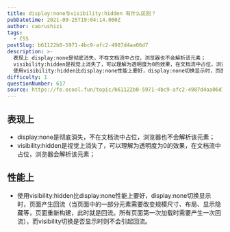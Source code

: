 ```yaml
---
title: display:none与visibility:hidden 有什么区别？
pubDatetime: 2021-09-25T19:04:14.000Z
author: caorushizi
tags:
  - CSS
postSlug: b61122b0-5971-4bc9-afc2-4987d4aa06d7
description: >-
  表现上 display:none是彻底消失，不在文档流中占位，浏览器也不会解析该元素；
  visibility:hidden是视觉上消失了，可以理解为透明度为0的效果，在文档流中占位，浏览器会解析该元素； 性能上
  使用visibility:hidden比display:none性能上要好，display:none切换显示时，页面产生回流（当页面中的一部分元素需要改变规模尺寸、布局、显示隐藏等，页面重
difficulty: 1
questionNumber: 617
source: https://fe.ecool.fun/topic/b61122b0-5971-4bc9-afc2-4987d4aa06d7
---
```


## 表现上

- display:none是彻底消失，不在文档流中占位，浏览器也不会解析该元素；
- visibility:hidden是视觉上消失了，可以理解为透明度为0的效果，在文档流中占位，浏览器会解析该元素；

## 性能上

- 使用visibility:hidden比display:none性能上要好，display:none切换显示时，页面产生回流（当页面中的一部分元素需要改变规模尺寸、布局、显示隐藏等，页面重新构建，此时就是回流。所有页面第一次加载时需要产生一次回流），而visibility切换是否显示时则不会引起回流。
